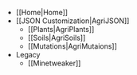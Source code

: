 - [[Home|Home]]
- [[JSON Customization|AgriJSON]]
  - [[Plants|AgriPlants]]
  - [[Soils|AgriSoils]]
  - [[Mutations|AgriMutaions]]
- Legacy
  - [[Minetweaker]]